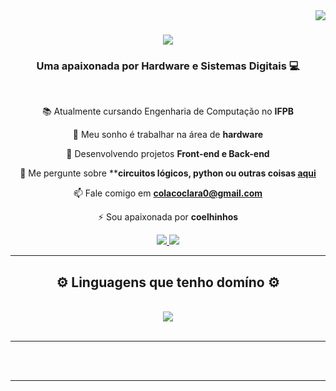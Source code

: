 <img align="right" src="https://visitor-badge.laobi.icu/badge?page_id=ricardomdn.ricardomdn" />

<h1 align="center">
    <img src="https://readme-typing-svg.herokuapp.com/?font=Righteous&size=35&center=true&vCenter=true&width=500&height=70&duration=3500&lines=Oiê!+👋+Tudo+Bem?;+Me+Chamo+Clara+Colaço!;" />
</h1>

<h3 align="center">Uma apaixonada por Hardware e Sistemas Digitais 💻</h3>

<br/>

<div align="center">
 
 📚 Atualmente cursando Engenharia de Computação no **IFPB**

 👯 Meu sonho é trabalhar na área de **hardware**
 
 🌱 Desenvolvendo projetos **Front-end e Back-end**

💬 Me pergunte sobre ****circuitos lógicos, python ou outras coisas [aqui](https://github.com/claracolaco/claracolaco/issues)**
 
📫 Fale comigo em **colacoclara0@gmail.com**

⚡ Sou apaixonada por **coelhinhos**

 </div>
 
<div align="center"> 
  <a href="mailto:colacoclara0@gmail.com">
    <img src="https://img.shields.io/badge/Gmail-333333?style=for-the-badge&logo=gmail&logoColor=red" />
  </a>
  <a href="https://www.linkedin.com/in/clara-cola%C3%A7o-40b92a310/" target="_blank">
    <img src="https://img.shields.io/badge/LinkedIn-0077B5?style=for-the-badge&logo=linkedin&logoColor=white" target="_blank" />
  </a>
 <!-- <a href="https://salesp07.github.io" target="_blank">
     <img src="https://img.shields.io/badge/Portfolio-FF5722?style=for-the-badge&logo=todoist&logoColor=white" target="_blank" /> <!-- sqlite, safari, google-chrome are other good icon options -->
  </a>
</div>

 <hr/>
 
<h2 align="center">⚙️ Linguagens que tenho domíno ⚙️</h2>
<br/>
<div align="center">
    <img src="https://skillicons.dev/icons?i=python,c,cplusplus" />
   <!-- <img src="https://skillicons.dev/icons?i=nodejs,python,javascript,typescript,express,firebase,mongodb,c,java,nextjs,mysql,flask" /><br> -->
</div>

<br/>
<hr/>

<!-- <hr/>

<h2 align="center">⚡ Status ⚡</h2>
<br>
<div align=center>
  <img width=390 src="https://github-readme-streak-stats-salesp07.vercel.app/?user=ricardomdn&count_private=true&theme=react&border_radius=10" alt="streak stats"/>
  <img width=390 src="https://github-readme-stats.vercel.app/api?username=ricardomdn&count_private=true&show_icons=true&theme=react&rank_icon=github&border_radius=10" alt="readme stats" />
  <br/>
  <img width=325 align="center" src="https://github-readme-stats.vercel.app/api/top-langs/?username=ricardomdn&hide=HTML&langs_count=8&layout=compact&theme=react&border_radius=10&size_weight=0.5&count_weight=0.5&exclude_repo=github-readme-stats" alt="top langs" />
</div> -->

<br/><br/>

<hr/>

<br/>


<br/>
